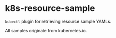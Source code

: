 # k8s-resource-sample

`kubectl` plugin for retrieving resource sample YAMLs.

All samples originate from kubernetes.io.
